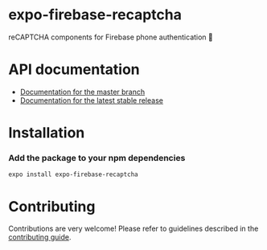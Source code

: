 # expo-firebase-recaptcha

reCAPTCHA components for Firebase phone authentication 📱

# API documentation

- [Documentation for the master branch](https://github.com/expo/expo/blob/master/docs/pages/versions/unversioned/sdk/firebase-recaptcha.md)
- [Documentation for the latest stable release](https://docs.expo.dev/versions/latest/sdk/firebase-recaptcha/)

# Installation

### Add the package to your npm dependencies

```
expo install expo-firebase-recaptcha
```

# Contributing

Contributions are very welcome! Please refer to guidelines described in the [contributing guide]( https://github.com/expo/expo#contributing).
